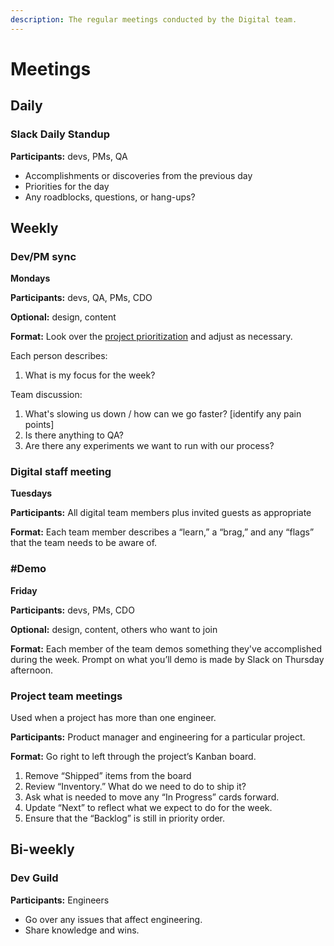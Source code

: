 ```yaml
---
description: The regular meetings conducted by the Digital team.
---
```


# Meetings

## Daily

### Slack Daily Standup

**Participants:** devs, PMs, QA

* Accomplishments or discoveries from the previous day
* Priorities for the day
* Any roadblocks, questions, or hang-ups?

## Weekly

### Dev/PM sync

**Mondays**

**Participants:** devs, QA, PMs, CDO

**Optional:** design, content

**Format:** Look over the [project prioritization](https://github.com/CityOfBoston/digital/wiki/Home) and adjust as necessary.

Each person describes:

1. What is my focus for the week?

Team discussion:

1. What's slowing us down / how can we go faster? \[identify any pain points\]
2. Is there anything to QA?
3. Are there any experiments we want to run with our process?

### Digital staff meeting

**Tuesdays**

**Participants:** All digital team members plus invited guests as appropriate

**Format:** Each team member describes a “learn,” a “brag,” and any “flags” that the team needs to be aware of.

### \#Demo

**Friday**

**Participants:** devs, PMs, CDO

**Optional:** design, content, others who want to join

**Format:** Each member of the team demos something they've accomplished during the week. Prompt on what you’ll demo is made by Slack on Thursday afternoon.

### Project team meetings

Used when a project has more than one engineer.

**Participants:** Product manager and engineering for a particular project.

**Format:** Go right to left through the project’s Kanban board.

1. Remove “Shipped” items from the board
2. Review “Inventory.” What do we need to do to ship it?
3. Ask what is needed to move any “In Progress” cards forward.
4. Update “Next” to reflect what we expect to do for the week.
5. Ensure that the “Backlog” is still in priority order.

## Bi-weekly

### Dev Guild

**Participants:** Engineers

* Go over any issues that affect engineering.
* Share knowledge and wins.

